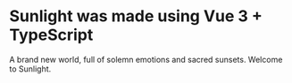 # Sunlight was made using Vue 3 + TypeScript 

A brand new world, full of solemn emotions and sacred sunsets. Welcome to Sunlight.
